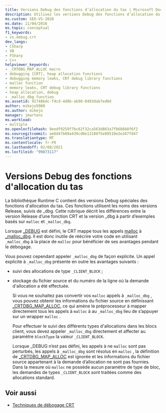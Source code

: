 ```yaml
---
title: Versions Debug des fonctions d’allocation du tas | Microsoft Docs
description: Utilisez les versions Debug des fonctions d’allocation du tas dans la bibliothèque Runtime C. Ces fonctions ont les mêmes noms que les versions release, avec _dbg ajoutée.
ms.custom: SEO-VS-2020
ms.date: 11/04/2016
ms.topic: conceptual
f1_keywords:
- vs.debug.crt
dev_langs:
- CSharp
- VB
- FSharp
- C++
helpviewer_keywords:
- _CRTDBG_MAP_ALLOC macro
- debugging [CRT], heap allocation functions
- debugging memory leaks, CRT debug library functions
- malloc function
- memory leaks, CRT debug library functions
- heap allocation, debug
- _malloc_dbg function
ms.assetid: 91748bdc-f4cd-4d8b-ab98-0493dab7ed0d
author: mikejo5000
ms.author: mikejo
manager: jmartens
ms.workload:
- multiple
ms.openlocfilehash: 9eedf9259f7bc62f32ca563d863a7fb686b8f6f2
ms.sourcegitcommit: ae6d47b09a439cd0e13180f5e89510e3e347fd47
ms.translationtype: MT
ms.contentlocale: fr-FR
ms.lasthandoff: 02/08/2021
ms.locfileid: "99873117"
---
```

# <a name="debug-versions-of-heap-allocation-functions"></a>Versions Debug des fonctions d'allocation du tas
La bibliothèque Runtime C contient des versions Debug spéciales des fonctions d'allocation du tas. Ces fonctions utilisent les noms des versions Release, suivis de _dbg. Cette rubrique décrit les différences entre la version Release d’une fonction CRT et la version _dbg à partir d’exemples basés sur `malloc` et `_malloc_dbg`.

 Lorsque [_DEBUG](/cpp/c-runtime-library/debug) est défini, le CRT mappe tous les appels [malloc](/cpp/c-runtime-library/reference/malloc) à [_malloc_dbg](/cpp/c-runtime-library/reference/malloc-dbg). Il est donc inutile de réécrire votre code en utilisant `_malloc_dbg` à la place de `malloc` pour bénéficier de ses avantages pendant le débogage.

 Vous pouvez cependant appeler `_malloc_dbg` de façon explicite. Un appel explicite à `_malloc_dbg` présente en outre les avantages suivants :

- suivi des allocations de type `_CLIENT_BLOCK` ;

- stockage du fichier source et du numéro de la ligne où la demande d'allocation a été effectuée.

  Si vous ne souhaitez pas convertir vos `malloc` appels à `_malloc_dbg` , vous pouvez obtenir les informations du fichier source en définissant [_CRTDBG_MAP_ALLOC](/cpp/c-runtime-library/crtdbg-map-alloc), ce qui amène le préprocesseur à mapper directement tous les appels à `malloc` à au `_malloc_dbg` lieu de s’appuyer sur un wrapper `malloc` .

  Pour effectuer le suivi des différents types d'allocations dans les blocs client, vous devez appeler `_malloc_dbg` directement et affecter au paramètre `blockType` la valeur `_CLIENT_BLOCK`.

  Lorsque _DEBUG n’est pas défini, les appels à ne `malloc` sont pas perturbés, les appels à `_malloc_dbg` sont résolus en `malloc` , la définition de [_CRTDBG_MAP_ALLOC](/cpp/c-runtime-library/crtdbg-map-alloc) est ignorée et les informations du fichier source appartenant à la demande d’allocation ne sont pas fournies. Dans la mesure où `malloc` ne possède aucun paramètre de type de bloc, les demandes de types `_CLIENT_BLOCK` sont traitées comme des allocations standard.

## <a name="see-also"></a>Voir aussi

- [Techniques de débogage CRT](../debugger/crt-debugging-techniques.md)